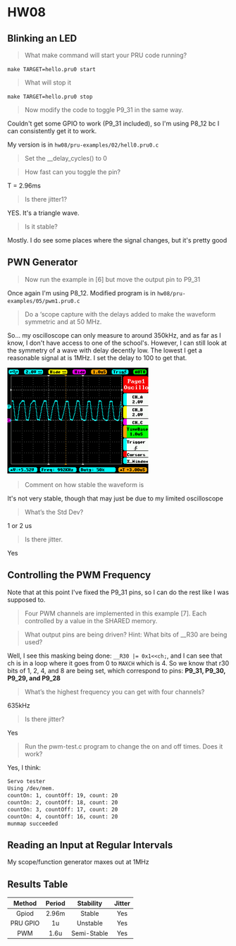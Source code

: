 # HW08

## Blinking an LED

> What make command will start your PRU code running?

`make TARGET=hello.pru0 start`

> What will stop it

`make TARGET=hello.pru0 stop`

> Now modify the code to toggle P9_31 in the same way.

Couldn't get some GPIO to work (P9_31 included), so I'm using P8_12 bc I can consistently get it to work.

My version is in `hw08/pru-examples/02/hell0.pru0.c`

> Set the __delay_cycles() to 0

> How fast can you toggle the pin?

T = 2.96ms

> Is there jitter1?

YES. It's a triangle wave.

> Is it stable?

Mostly. I do see some places where the signal changes, but it's pretty good

## PWN Generator

> Now run the example in [6] but move the output pin to P9_31

Once again I'm using P8_12. Modified program is in `hw08/pru-examples/05/pwm1.pru0.c`

> Do a ‘scope capture with the delays added to make the waveform symmetric and at 50 MHz.

So... my oscilloscope can only measure to around 350kHz, and as far as I know, I don't have access to one of the school's. However, I can still look at the symmetry of a wave with delay decently low. The lowest I get a reasonable signal at is 1MHz. I set the delay to 100 to get that.

![plot](pru-examples/05/IMG_003.BMP)

> Comment on how stable the waveform is

It's not very stable, though that may just be due to my limited oscilloscope

> What’s the Std Dev?

1 or 2 us

> Is there jitter.

Yes

## Controlling the PWM Frequency

Note that at this point I've fixed the P9_31 pins, so I can do the rest like I was supposed to.

> Four PWM channels are implemented in this example [7]. Each controlled by a value in the SHARED memory.

> What output pins are being driven? Hint: What bits of __R30 are being used?

Well, I see this masking being done: `__R30 |= 0x1<<ch;`, and I can see that ch is in a loop where it goes from 0 to `MAXCH` which is 4. So we know that r30 bits of 1, 2, 4, and 8 are being set, which correspond to pins: __P9_31, P9_30, P9_29, and P9_28__

> What’s the highest frequency you can get with four channels?

635kHz

> Is there jitter?

Yes

> Run the pwm-test.c program to change the on and off times. Does it work?

Yes, I think:

```
Servo tester
Using /dev/mem.
countOn: 1, countOff: 19, count: 20
countOn: 2, countOff: 18, count: 20
countOn: 3, countOff: 17, count: 20
countOn: 4, countOff: 16, count: 20
munmap succeeded
```

## Reading an Input at Regular Intervals

My scope/function generator maxes out at 1MHz

## Results Table

| Method   | Period | Stability   | Jitter |
|:--------:|:------:|:-----------:|:------:|
| Gpiod    |  2.96m |   Stable    |  Yes   |
| PRU GPIO |   1u   |  Unstable   |  Yes   |
| PWM      |  1.6u  | Semi-Stable |  Yes   |
